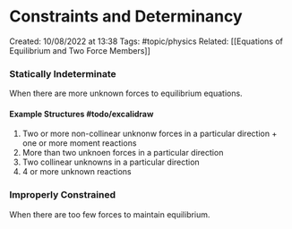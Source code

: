 # Constraints and Determinancy
Created: 10/08/2022 at 13:38
Tags:  #topic/physics 
Related: [[Equations of Equilibrium and Two Force Members]]

### Statically Indeterminate
When there are more unknown forces to equilibrium equations.

#### Example Structures #todo/excalidraw 
1. Two or more non-collinear unknonw forces in a particular direction + one or more moment reactions
2. More than two unknoen forces in a particular direction
3. Two collinear unknowns in a particular direction
4. 4 or more unknown reactions

### Improperly Constrained
When there are too few forces to maintain equilibrium.